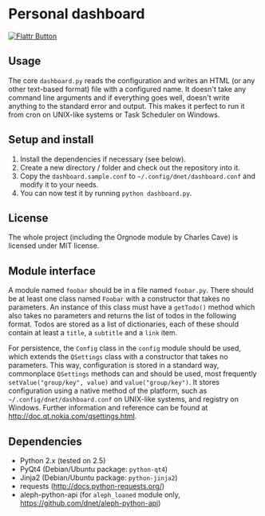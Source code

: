 Personal dashboard
==================

[![Flattr Button](http://api.flattr.com/button/button-static-50x60.png "Flattr This!")](https://flattr.com/thing/153663/Personal-dashboard "Flattr")

Usage
-----

The core `dashboard.py` reads the configuration and writes an HTML (or any other text-based format) file with a configured name. It doesn't take any command line arguments and if everything goes well, doesn't write anything to the standard error and output. This makes it perfect to run it from cron on UNIX-like systems or Task Scheduler on Windows.

Setup and install
-----------------

1. Install the dependencies if necessary (see below).
2. Create a new directory / folder and check out the repository into it.
3. Copy the `dashboard.sample.conf` to `~/.config/dnet/dashboard.conf` and modify it to your needs.
4. You can now test it by running `python dashboard.py`.

License
-------

The whole project (including the Orgnode module by Charles Cave) is licensed under MIT license.

Module interface
----------------

A module named `foobar` should be in a file named `foobar.py`. There should be at least one class named `Foobar` with a constructor that takes no parameters. An instance of this class must have a `getTodo()` method which also takes no parameters and returns the list of todos in the following format. Todos are stored as a list of dictionaries, each of these should contain at least a `title`, a `subtitle` and a `link` item.

For persistence, the `Config` class in the `config` module should be used, which extends the `QSettings` class with a constructor that takes no parameters. This way, configuration is stored in a standard way, commonplace `QSettings` methods can and should be used, most frequently `setValue("group/key", value)` and `value("group/key")`. It stores configuration using a native method of the platform, such as `~/.config/dnet/dashboard.conf` on UNIX-like systems, and registry on Windows. Further information and reference can be found at http://doc.qt.nokia.com/qsettings.html.

Dependencies
------------

 - Python 2.x (tested on 2.5)
 - PyQt4 (Debian/Ubuntu package: `python-qt4`)
 - Jinja2 (Debian/Ubuntu package: `python-jinja2`)
 - requests (http://docs.python-requests.org/)
 - aleph-python-api (for `aleph_loaned` module only, https://github.com/dnet/aleph-python-api)
